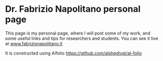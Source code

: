 # Dr. Fabrizio Napolitano personal page
This page is my personal page, where I will post some of my work, and some useful links and tips for researchers and students.
You can see it live at www.fabrizionapolitano.it

It is constructed using Alfolio https://github.com/alshedivat/al-folio

